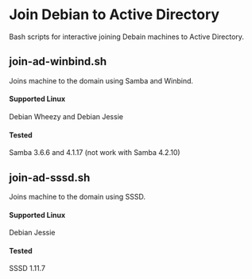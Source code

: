 # Join Debian to Active Directory
Bash scripts for interactive joining Debain machines to Active Directory.

## join-ad-winbind.sh

Joins machine to the domain using Samba and Winbind.

#### Supported Linux

Debian Wheezy and Debian Jessie

#### Tested

Samba 3.6.6 and 4.1.17 (not work with Samba 4.2.10)

## join-ad-sssd.sh

Joins machine to the domain using SSSD.

#### Supported Linux

Debian Jessie

#### Tested

SSSD 1.11.7
